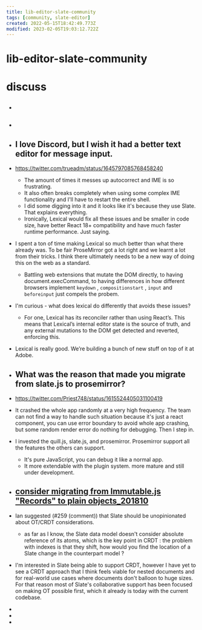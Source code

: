 ```yaml
---
title: lib-editor-slate-community
tags: [community, slate-editor]
created: 2022-05-15T18:42:49.773Z
modified: 2023-02-05T19:03:12.722Z
---
```


# lib-editor-slate-community

# discuss

- ## 

- ## 

- ## I love Discord, but I wish it had a better text editor for message input. 
- https://twitter.com/trueadm/status/1645797085768458240
  - The amount of times it messes up autocorrect and IME is so frustrating. 
  - It also often breaks completely when using some complex IME functionality and I'll have to restart the entire shell.
  - I did some digging into it and it looks like it's because they use Slate. That explains everything.
  - Ironically, Lexical would fix all these issues and be smaller in code size, have better React 18+ compatibility and have much faster runtime performance. Just saying.
- I spent a ton of time making Lexical so much better than what there already was. To be fair ProseMirror got a lot right and we learnt a lot from their tricks. I think there ultimately needs to be a new way of doing this on the web as a standard.
  - Battling web extensions that mutate the DOM directly, to having document.execCommand, to having differences in how different browsers implement `keydown` , `compositionstart` , `input` and `beforeinput` just compels the probem.
- I'm curious - what does lexical do differently that avoids these issues?
  - For one, Lexical has its reconciler rather than using React’s. This means that Lexical’s internal editor state is the source of truth, and any external mutations to the DOM get detected and reverted, enforcing this.
- Lexical is really good. We’re building a bunch of new stuff on top of it at Adobe. 

- ## What was the reason that made you migrate from slate.js to prosemirror?
- https://twitter.com/Priest748/status/1615524405031100419
- It crashed the whole app randomly at a very high frequency.
The team can not find a way to handle such situation because it's just a react component, you can use error boundary to avoid whole app crashing, but some random render error do nothing for debugging. Then I step in.
- I invested the quill.js, slate.js, and prosemirror. Prosemirror support all the features the others can support.
  - It's pure JavaScript, you can debug it like a normal app.
  - It more extendable with the plugin system. more mature and still under development.

- ## [consider migrating from Immutable.js "Records" to plain objects_201810](https://github.com/ianstormtaylor/slate/issues/2345)
- Ian suggested (#259 (comment)) that Slate should be unopinionated about OT/CRDT considerations.
  - as far as I know, the Slate data model doesn't consider absolute reference of its atoms, which is the key point in CRDT : the problem with indexes is that they shift, how would you find the location of a Slate change in the counterpart model ?
- I'm interested in Slate being able to support CRDT, however I have yet to see a CRDT approach that I think feels viable for nested documents and for real-world use cases where documents don't balloon to huge sizes. For that reason most of Slate's collaborative support has been focused on making OT possible first, which it already is today with the current codebase.
- 
- 
- 
